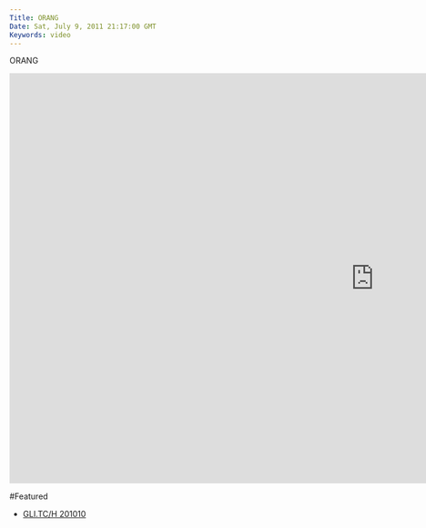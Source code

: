 ```yaml
---
Title: ORANG
Date: Sat, July 9, 2011 21:17:00 GMT
Keywords: video
---
```


ORANG

<iframe src="http://player.vimeo.com/video/26215672?byline=0&amp;portrait=0&amp;color=ffffff" width="1280" height="721" frameborder="0" webkitAllowFullScreen mozallowfullscreen allowFullScreen></iframe>

#Featured

- [GLI.TC/H 201010](http://gli.tc/h)